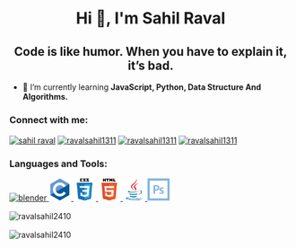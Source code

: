 <!-- <img align="center" src="https://raw.githubusercontent.com/devSouvik/devSouvik/master/gif3.gif" alt="Markdown Monster icon" style="" /> -->
<h1 align="center">Hi 👋, I'm Sahil Raval</h1>
<h2 align="center">Code is like humor. When you have to explain it, it’s bad.</h2>

- 🌱 I’m currently learning **JavaScript, Python, Data Structure And Algorithms.**

<h3 align="left">Connect with me:</h3>
<p align="left">
<a href="https://www.linkedin.com/in/sahil-raval-660790243/" target="blank"><img align="center" src="https://raw.githubusercontent.com/rahuldkjain/github-profile-readme-generator/master/src/images/icons/Social/linked-in-alt.svg" alt="sahil raval" height="30" width="40" /></a>
<a href="https://instagram.com/ravalsahil1311" target="blank"><img align="center" src="https://raw.githubusercontent.com/rahuldkjain/github-profile-readme-generator/master/src/images/icons/Social/instagram.svg" alt="ravalsahil1311" height="30" width="40" /></a>
<a href="https://www.hackerrank.com/ravalsahil1311" target="blank"><img align="center" src="https://raw.githubusercontent.com/rahuldkjain/github-profile-readme-generator/master/src/images/icons/Social/hackerrank.svg" alt="ravalsahil1311" height="30" width="40" /></a>
<a href="https://auth.geeksforgeeks.org/user/ravalsahil1311" target="blank"><img align="center" src="https://raw.githubusercontent.com/rahuldkjain/github-profile-readme-generator/master/src/images/icons/Social/geeks-for-geeks.svg" alt="ravalsahil1311" height="30" width="40" /></a>
</p>

<h3 align="left">Languages and Tools:</h3>
<p align="left"> <a href="https://www.blender.org/" target="_blank" rel="noreferrer"> <img src="https://download.blender.org/branding/community/blender_community_badge_white.svg" alt="blender" width="40" height="40"/> </a> <a href="https://www.cprogramming.com/" target="_blank" rel="noreferrer"> <img src="https://raw.githubusercontent.com/devicons/devicon/master/icons/c/c-original.svg" alt="c" width="40" height="40"/> </a> <a href="https://www.w3schools.com/css/" target="_blank" rel="noreferrer"> <img src="https://raw.githubusercontent.com/devicons/devicon/master/icons/css3/css3-original-wordmark.svg" alt="css3" width="40" height="40"/> </a> <a href="https://www.w3.org/html/" target="_blank" rel="noreferrer"> <img src="https://raw.githubusercontent.com/devicons/devicon/master/icons/html5/html5-original-wordmark.svg" alt="html5" width="40" height="40"/> </a> <a href="https://www.java.com" target="_blank" rel="noreferrer"> <img src="https://raw.githubusercontent.com/devicons/devicon/master/icons/java/java-original.svg" alt="java" width="40" height="40"/> </a> <a href="https://www.photoshop.com/en" target="_blank" rel="noreferrer"> <img src="https://raw.githubusercontent.com/devicons/devicon/master/icons/photoshop/photoshop-line.svg" alt="photoshop" width="40" height="40"/> </a> </p>

<p><img align="center" src="https://github-readme-stats.vercel.app/api/top-langs?username=ravalsahil2410&show_icons=true&locale=en&layout=compact" alt="ravalsahil2410" /></p>

<p><img align="center" src="https://github-readme-streak-stats.herokuapp.com/?user=ravalsahil2410&" alt="ravalsahil2410" /></p>
